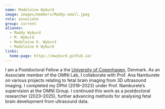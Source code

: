 ```yaml
---
name: Madeleine Wyburd
image: images/members/Maddy-small.jpeg
role: associate
group: current
aliases:
  - Maddy Wyburd
  - M. Wyburd
  - Madeleine K. Wyburd
  - Madeleine K Wyburd
links:
  home-page: https://mwyburd.github.io/
---
```


I am a Postdoctoral Fellow a the [University of Copenhagen](https://di.ku.dk/english/staff/vip/researchers_image/?pure=en/persons/836835), Denmark. As an Associate member of the OMNI Lab, I collaborate with Prof. Ana Namburete on various projects relating to fetal brain imaging from 3D ultrasound imaging.
I completed my DPhil (2018–2023) under Prof. Namburete’s supervision at the OMNI Group. I continued this work as a postdoctoral researcher (2023–2025), further advancing methods for analysing fetal brain development from ultrasound data.
